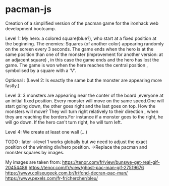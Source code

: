 # pacman-js
Creation of a simplified version of the pacman game for the ironhack web development bootcamp.

Level 1:
My hero: a colored square(blue?), who start at a fixed position at the beginning.
The enemies: Squares (of another color) appearing randomly on the screen every 3 seconds.
The game ends when the hero is at the same position than one of the monster (improvement for another version: at an adjacent square) , in this case the game ends and the hero has lost the game.
The game is won when the here reaches the central position , symbolised by a square with a 'V'.

Optional : (Level 2:
Is exactly the same but the monster are appearing more fastly.)

Level 3:
3 monsters are appearing near the conter of the board ,everyone at an initial fixed position.
Every monster will move on the same speed.One will start going down, the other goes right and the last goes on top.
How the monsters will move?
They will turn right relatively to their direction , when they are reaching the borders.For instance if a monster goes to the right, he will go down.
If the hero can't turn right, he will turn left.

Level 4:
We create at least one wall (...)


TODO : 
later ->level 1 works globally but we need to adjust the exact position of the winning div/hero position.
->Replace the pacman and monster squares by images. 

My images are taken from:
 https://tenor.com/fr/view/bunswe-get-real-gif-20454489
 https://tenor.com/fr/view/ghost-pac-man-gif-27519676
 https://www.coliseugeek.com.br/fr/fond-decran-pac-man/
 https://www.pexels.com/fr-fr/chercher/bleu/


